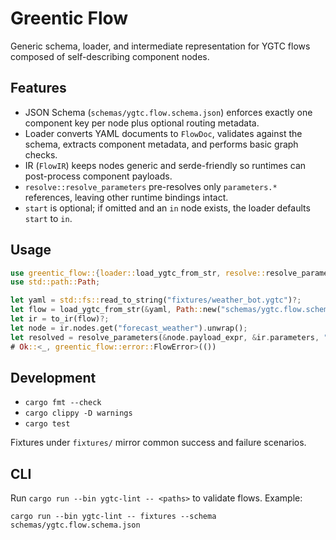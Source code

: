 # Greentic Flow

Generic schema, loader, and intermediate representation for YGTC flows composed of self-describing component nodes.

## Features
- JSON Schema (`schemas/ygtc.flow.schema.json`) enforces exactly one component key per node plus optional routing metadata.
- Loader converts YAML documents to `FlowDoc`, validates against the schema, extracts component metadata, and performs basic graph checks.
- IR (`FlowIR`) keeps nodes generic and serde-friendly so runtimes can post-process component payloads.
- `resolve::resolve_parameters` pre-resolves only `parameters.*` references, leaving other runtime bindings intact.
- `start` is optional; if omitted and an `in` node exists, the loader defaults `start` to `in`.

## Usage
```rust
use greentic_flow::{loader::load_ygtc_from_str, resolve::resolve_parameters, to_ir};
use std::path::Path;

let yaml = std::fs::read_to_string("fixtures/weather_bot.ygtc")?;
let flow = load_ygtc_from_str(&yaml, Path::new("schemas/ygtc.flow.schema.json"))?;
let ir = to_ir(flow)?;
let node = ir.nodes.get("forecast_weather").unwrap();
let resolved = resolve_parameters(&node.payload_expr, &ir.parameters, "nodes.forecast_weather")?;
# Ok::<_, greentic_flow::error::FlowError>(())
```

## Development
- `cargo fmt --check`
- `cargo clippy -D warnings`
- `cargo test`

Fixtures under `fixtures/` mirror common success and failure scenarios.

## CLI

Run `cargo run --bin ygtc-lint -- <paths>` to validate flows. Example:

```
cargo run --bin ygtc-lint -- fixtures --schema schemas/ygtc.flow.schema.json
```
